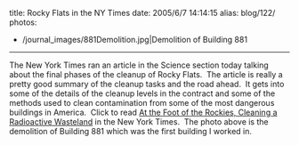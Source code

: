 title: Rocky Flats in the NY Times
date: 2005/6/7 14:14:15
alias: blog/122/
photos:
- /journal_images/881Demolition.jpg|Demolition of Building 881
---
The New York Times ran an article in the Science section today talking about the final phases of the cleanup of Rocky Flats.  The article is really a pretty good summary of the cleanup tasks and the road ahead.  It gets into some of the details of the cleanup levels in the contract and some of the methods used to clean contamination from some of the most dangerous buildings in America.  Click to read [At the Foot of the Rockies, Cleaning a Radioactive Wasteland](http://www.nytimes.com/2005/06/07/science/earth/07flat.html) in the New York Times.  The photo above is the demolition of Building 881 which was the first building I worked in.